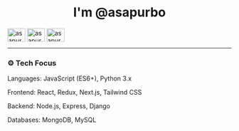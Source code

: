 <h1 align="center">I'm @asapurbo</h1>

<p align="left">
<a href="https://twitter.com/asapurbo_" target="blank"><img align="center" src="https://raw.githubusercontent.com/rahuldkjain/github-profile-readme-generator/master/src/images/icons/Social/twitter.svg" alt="asapurbo_" height="30" width="40" /></a>
<a href="https://linkedin.com/in/asapurbo" target="blank"><img align="center" src="https://raw.githubusercontent.com/rahuldkjain/github-profile-readme-generator/master/src/images/icons/Social/linked-in-alt.svg" alt="asapurbo" height="30" width="40" /></a>
<a href="https://instagram.com/asapurbo_" target="blank"><img align="center" src="https://raw.githubusercontent.com/rahuldkjain/github-profile-readme-generator/master/src/images/icons/Social/instagram.svg" alt="asapurbo_" height="30" width="40" /></a>
</p>

---

### ⚙️ Tech Focus


<p>Languages:     JavaScript (ES6+), Python 3.x</p>
<p>Frontend:      React, Redux, Next.js, Tailwind CSS</p>
<p>Backend:       Node.js, Express, Django</p>
<p>Databases:     MongoDB, MySQL</p>
